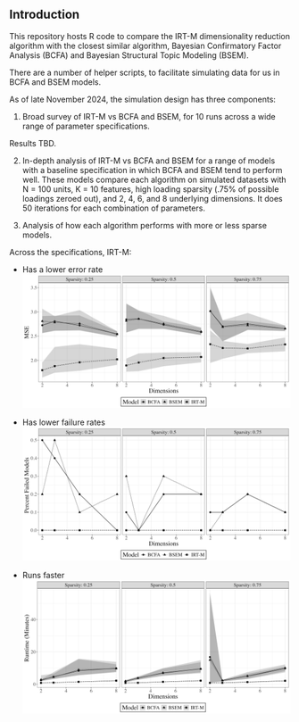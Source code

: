 ## Introduction

This repository hosts R code to compare the IRT-M dimensionality reduction algorithm with the closest similar algorithm, Bayesian Confirmatory Factor Analysis (BCFA) and Bayesian Structural Topic Modeling (BSEM).

There are a number of helper scripts, to facilitate simulating data for us in BCFA and BSEM models.

As of late November 2024, the simulation design has three components:

1) Broad survey of IRT-M vs BCFA and BSEM, for 10 runs across a wide range of parameter specifications.

Results TBD.
   
2) In-depth analysis of IRT-M vs BCFA and BSEM for a range of models with a baseline specification in which BCFA and BSEM tend to perform well.
These models compare each algorithm on simulated datasets with N = 100 units, K = 10 features, high loading sparsity (.75% of possible loadings zeroed out), and 2, 4, 6, and 8 underlying dimensions. It does 50 iterations for each combination of parameters.


3) Analysis of how each algorithm performs with more or less sparse models.

Across the specifications, IRT-M:

- Has a lower error rate
![MSE](./simulations/results/figures/irt-bsem-bcfa_sparsity.png)

- Has lower failure rates
![failed models](./simulations/results/figures/failed_models_lambda.png)

- Runs faster
![runtime](./simulations/results/figures/runtime_irt-bsem-bcfa_lambda_sparse.png)
